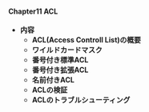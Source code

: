 #### Chapter11 ACL
- **内容**
  - **ACL(Access Controll List)の概要**
  - **ワイルドカードマスク**
  - **番号付き標準ACL**
  - **番号付き拡張ACL**
  - **名前付きACL**
  - **ACLの検証**
  - **ACLのトラブルシューティング**
